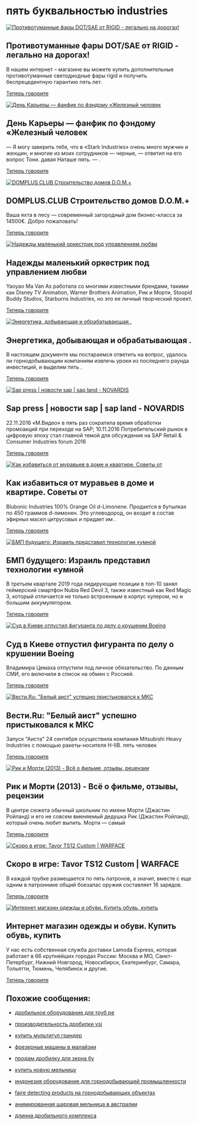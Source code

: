 # пять буквальностью industries
<a href="https://ru.ecuriezuff.be/products/" target="_blank">![Противотуманные фары DOT/SAE от RIGID - легально на дорогах!](https://github.com/millmachine/images/raw/main/203.jpg)</a>
## Противотуманные фары DOT/SAE от RIGID - легально на дорогах!
В нашем интернет – магазине вы можете купить дополнительные противотуманные светодиодные фары rigid и получить беспрецедентную гарантию пять лет.
<a href="https://ru.ecuriezuff.be/products/" target="_blank">Теперь говорите</a>
<a href="https://ru.ecuriezuff.be/products/" target="_blank">![День Карьеры — фанфик по фэндому «Железный человек ](https://github.com/millmachine/images/raw/main/676.jpg)</a>
## День Карьеры — фанфик по фэндому «Железный человек 
— Я могу заверить тебя, что в «Stark Industries» очень много мужчин и женщин, и многие из моих сотрудников — черные, — ответил на его вопрос Тони.  давая Наташе пять. — .
<a href="https://ru.ecuriezuff.be/products/" target="_blank">Теперь говорите</a>
<a href="https://ru.ecuriezuff.be/products/" target="_blank">![DOMPLUS.CLUB Строительство домов D.O.M.+](https://github.com/millmachine/images/raw/main/24.jpg)</a>
## DOMPLUS.CLUB Строительство домов D.O.M.+
Ваша яхта в лесу — современный загородный дом бизнес-класса за 14500€. Добро пожаловать!
<a href="https://ru.ecuriezuff.be/products/" target="_blank">Теперь говорите</a>
<a href="https://ru.ecuriezuff.be/products/" target="_blank">![Надежды маленький оркестрик под управлением любви ](https://github.com/millmachine/images/raw/main/139.jpg)</a>
## Надежды маленький оркестрик под управлением любви 
Yaoyao Ma Van As работала со многими известными брендами, такими как Disney TV Animation, Warner Brothers Animation, Рик и Морти, Stoopid Buddy Studios, Starburns Industries, но это ее личный творческий проект.
<a href="https://ru.ecuriezuff.be/products/" target="_blank">Теперь говорите</a>
<a href="https://ru.ecuriezuff.be/products/" target="_blank">![Энергетика, добывающая и обрабатывающая .](https://github.com/millmachine/images/raw/main/668.jpg)</a>
## Энергетика, добывающая и обрабатывающая .
В настоящем документе мы постараемся ответить на вопрос, удалось ли горнодобывающим компаниям извлечь уроки из последнего раунда инвестиций, и выделим пять .
<a href="https://ru.ecuriezuff.be/products/" target="_blank">Теперь говорите</a>
<a href="https://ru.ecuriezuff.be/products/" target="_blank">![Sap press | новости sap | sap land - NOVARDIS](https://github.com/millmachine/images/raw/main/62.jpg)</a>
## Sap press | новости sap | sap land - NOVARDIS
22.11.2016 «М.Видео» в пять раз сократила время обработки промоакций при переходе на SAP; 10.11.2016 Потребительский рынок в цифровую эпоху стал главной темой для обсуждения на SAP Retail & Consumer Industries forum 2016
<a href="https://ru.ecuriezuff.be/products/" target="_blank">Теперь говорите</a>
<a href="https://ru.ecuriezuff.be/products/" target="_blank">![Как избавиться от муравьев в доме и квартире. Советы от ](https://github.com/millmachine/images/raw/main/490.jpg)</a>
## Как избавиться от муравьев в доме и квартире. Советы от 
Blubonic Industries 100% Orange Oil d-Limonene. Продается в бутылках по 450 граммов d-лимонен. Это углеводород, он входит в состав эфирных масел цитрусовых и придает им .
<a href="https://ru.ecuriezuff.be/products/" target="_blank">Теперь говорите</a>
<a href="https://ru.ecuriezuff.be/products/" target="_blank">![БМП будущего: Израиль представил технологии «умной ](https://github.com/millmachine/images/raw/main/5.jpg)</a>
## БМП будущего: Израиль представил технологии «умной 
В третьем квартале 2019 года лидирующие позиции в топ-10 занял геймерский смартфон Nubia Red Devil 3, также известный как Red Magic 3, который отличается не только встроенным в корпус кулером, но и большим аккумулятором.
<a href="https://ru.ecuriezuff.be/products/" target="_blank">Теперь говорите</a>
<a href="https://ru.ecuriezuff.be/products/" target="_blank">![Суд в Киеве отпустил фигуранта по делу о крушении Boeing ](https://github.com/millmachine/images/raw/main/480.jpg)</a>
## Суд в Киеве отпустил фигуранта по делу о крушении Boeing 
Владимира Цемаха отпустили под личное обязательство. По данным СМИ, его включили в список на обмен с Россией.
<a href="https://ru.ecuriezuff.be/products/" target="_blank">Теперь говорите</a>
<a href="https://ru.ecuriezuff.be/products/" target="_blank">![Вести.Ru: "Белый аист" успешно пристыковался к МКС](https://github.com/millmachine/images/raw/main/30.jpg)</a>
## Вести.Ru: "Белый аист" успешно пристыковался к МКС
Запуск "Аиста" 24 сентября осуществила компания Mitsubishi Heavy Industries с помощью ракеты-носителя H-IIB.  пять человек 
<a href="https://ru.ecuriezuff.be/products/" target="_blank">Теперь говорите</a>
<a href="https://ru.ecuriezuff.be/products/" target="_blank">![Рик и Морти (2013) - Всё о фильме, отзывы, рецензии ](https://github.com/millmachine/images/raw/main/534.jpg)</a>
## Рик и Морти (2013) - Всё о фильме, отзывы, рецензии 
В центре сюжета обычный школьник по имени Морти (Джастин Ройланд) и его не совсем вменяемый дедушка Рик (Джастин Ройланд), который очень любит выпить. Морти — самый 
<a href="https://ru.ecuriezuff.be/products/" target="_blank">Теперь говорите</a>
<a href="https://ru.ecuriezuff.be/products/" target="_blank">![Скоро в игре: Tavor TS12 Custom | WARFACE](https://github.com/millmachine/images/raw/main/354.jpg)</a>
## Скоро в игре: Tavor TS12 Custom | WARFACE
В каждой трубке размещается по пять патронов, а значит, вместе с еще одним в патроннике общий боезапас оружия составляет 16 зарядов.
<a href="https://ru.ecuriezuff.be/products/" target="_blank">Теперь говорите</a>
<a href="https://ru.ecuriezuff.be/products/" target="_blank">![Интернет магазин одежды и обуви. Купить обувь, купить ](https://github.com/millmachine/images/raw/main/211.jpg)</a>
## Интернет магазин одежды и обуви. Купить обувь, купить 
У нас есть собственная служба доставки Lamoda Express, которая работает в 66 крупнейших городах России: Москва и МО, Санкт-Петербург, Нижний Новгород, Новосибирск, Екатеринбург, Самара, Тольятти, Тюмень, Челябинск и другие.
<a href="https://ru.ecuriezuff.be/products/" target="_blank">Теперь говорите</a>
## Похожие сообщения:
* [дробильное оборудование для труб pe](%D0%B4%D1%80%D0%BE%D0%B1%D0%B8%D0%BB%D1%8C%D0%BD%D0%BE%D0%B5%20%D0%BE%D0%B1%D0%BE%D1%80%D1%83%D0%B4%D0%BE%D0%B2%D0%B0%D0%BD%D0%B8%D0%B5%20%D0%B4%D0%BB%D1%8F%20%D1%82%D1%80%D1%83%D0%B1%20pe.md)
* [производительность дробилки vsi](%D0%BF%D1%80%D0%BE%D0%B8%D0%B7%D0%B2%D0%BE%D0%B4%D0%B8%D1%82%D0%B5%D0%BB%D1%8C%D0%BD%D0%BE%D1%81%D1%82%D1%8C%20%D0%B4%D1%80%D0%BE%D0%B1%D0%B8%D0%BB%D0%BA%D0%B8%20vsi.md)
* [купить мультитул гриндер](%D0%BA%D1%83%D0%BF%D0%B8%D1%82%D1%8C%20%D0%BC%D1%83%D0%BB%D1%8C%D1%82%D0%B8%D1%82%D1%83%D0%BB%20%D0%B3%D1%80%D0%B8%D0%BD%D0%B4%D0%B5%D1%80.md)
* [фрезерные машины в малайзии](%D1%84%D1%80%D0%B5%D0%B7%D0%B5%D1%80%D0%BD%D1%8B%D0%B5%20%D0%BC%D0%B0%D1%88%D0%B8%D0%BD%D1%8B%20%D0%B2%20%D0%BC%D0%B0%D0%BB%D0%B0%D0%B9%D0%B7%D0%B8%D0%B8.md)
* [продам дробилку для зерна бу](%D0%BF%D1%80%D0%BE%D0%B4%D0%B0%D0%BC%20%D0%B4%D1%80%D0%BE%D0%B1%D0%B8%D0%BB%D0%BA%D1%83%20%D0%B4%D0%BB%D1%8F%20%D0%B7%D0%B5%D1%80%D0%BD%D0%B0%20%D0%B1%D1%83.md)
* [купить новую мельницу](%D0%BA%D1%83%D0%BF%D0%B8%D1%82%D1%8C%20%D0%BD%D0%BE%D0%B2%D1%83%D1%8E%20%D0%BC%D0%B5%D0%BB%D1%8C%D0%BD%D0%B8%D1%86%D1%83.md)
* [индонезия оборудование для горнодобывающей промышленности](%D0%B8%D0%BD%D0%B4%D0%BE%D0%BD%D0%B5%D0%B7%D0%B8%D1%8F%20%D0%BE%D0%B1%D0%BE%D1%80%D1%83%D0%B4%D0%BE%D0%B2%D0%B0%D0%BD%D0%B8%D0%B5%20%D0%B4%D0%BB%D1%8F%20%D0%B3%D0%BE%D1%80%D0%BD%D0%BE%D0%B4%D0%BE%D0%B1%D1%8B%D0%B2%D0%B0%D1%8E%D1%89%D0%B5%D0%B9%20%D0%BF%D1%80%D0%BE%D0%BC%D1%8B%D1%88%D0%BB%D0%B5%D0%BD%D0%BD%D0%BE%D1%81%D1%82%D0%B8.md)
* [faire detecting products на горнодобывающих объектах](faire%20detecting%20products%20%D0%BD%D0%B0%20%D0%B3%D0%BE%D1%80%D0%BD%D0%BE%D0%B4%D0%BE%D0%B1%D1%8B%D0%B2%D0%B0%D1%8E%D1%89%D0%B8%D1%85%20%D0%BE%D0%B1%D1%8A%D0%B5%D0%BA%D1%82%D0%B0%D1%85.md)
* [анимированная шаровая мельница в австралии](%D0%B0%D0%BD%D0%B8%D0%BC%D0%B8%D1%80%D0%BE%D0%B2%D0%B0%D0%BD%D0%BD%D0%B0%D1%8F%20%D1%88%D0%B0%D1%80%D0%BE%D0%B2%D0%B0%D1%8F%20%D0%BC%D0%B5%D0%BB%D1%8C%D0%BD%D0%B8%D1%86%D0%B0%20%D0%B2%20%D0%B0%D0%B2%D1%81%D1%82%D1%80%D0%B0%D0%BB%D0%B8%D0%B8.md)
* [длинна дробильного комплекса](%D0%B4%D0%BB%D0%B8%D0%BD%D0%BD%D0%B0%20%D0%B4%D1%80%D0%BE%D0%B1%D0%B8%D0%BB%D1%8C%D0%BD%D0%BE%D0%B3%D0%BE%20%D0%BA%D0%BE%D0%BC%D0%BF%D0%BB%D0%B5%D0%BA%D1%81%D0%B0.md)
